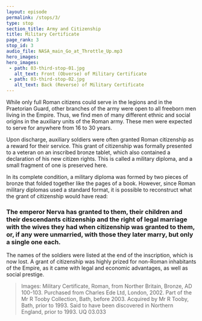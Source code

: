 ```yaml
---
layout: episode
permalink: /stops/3/
type: stop
section_title: Army and Citizenship 
title: Military Certificate 
page_rank: 3
stop_id: 3
audio_file: NASA_main_Go_at_Throttle_Up.mp3
hero_images:
hero_images:
 - path: 03-third-stop-01.jpg
   alt_text: Front (Obverse) of Military Certificate
 - path: 03-third-stop-02.jpg
   alt_text: Back (Reverse) of Military Certificate
---
```


While only full Roman citizens could serve in the legions and in the Praetorian Guard, other branches of the army were open to all freeborn men living in the Empire. Thus, we find men of many different ethnic and social origins in the auxiliary units of the Roman army. These men were expected to serve for anywhere from 16 to 30 years.  

Upon discharge, auxiliary soldiers were often granted Roman citizenship as a reward for their service. This grant of citizenship was formally presented to a veteran on an inscribed bronze tablet, which also contained a declaration of his new citizen rights. This is called a military diploma, and a small fragment of one is preserved here.

In its complete condition, a military diploma was formed by two pieces of bronze that folded together like the pages of a book. However, since Roman military diplomas used a standard format, it is possible to reconstruct what the grant of citizenship would have read: 

### The emperor Nerva has granted to them, their children and their descendants citizenship and the right of legal marriage with the wives they had when citizenship was granted to them, or, if any were unmarried, with those they later marry, but only a single one each.

The names of the soldiers were listed at the end of the inscription, which is now lost. A grant of citizenship was highly prized for non-Roman inhabitants of the Empire, as it came with legal and economic advantages, as well as social prestige. 

> Images: Military Certificate, Roman, from Norther Britain, Bronze, AD 100-103. Purchased from Charles Ede Ltd, London, 2002. Part of the Mr R Tooby Collection, Bath, before 2003. Acquired by Mr R Tooby, Bath, prior to 1993. Said to have been discovered in Northern England, prior to 1993. UQ 03.033
